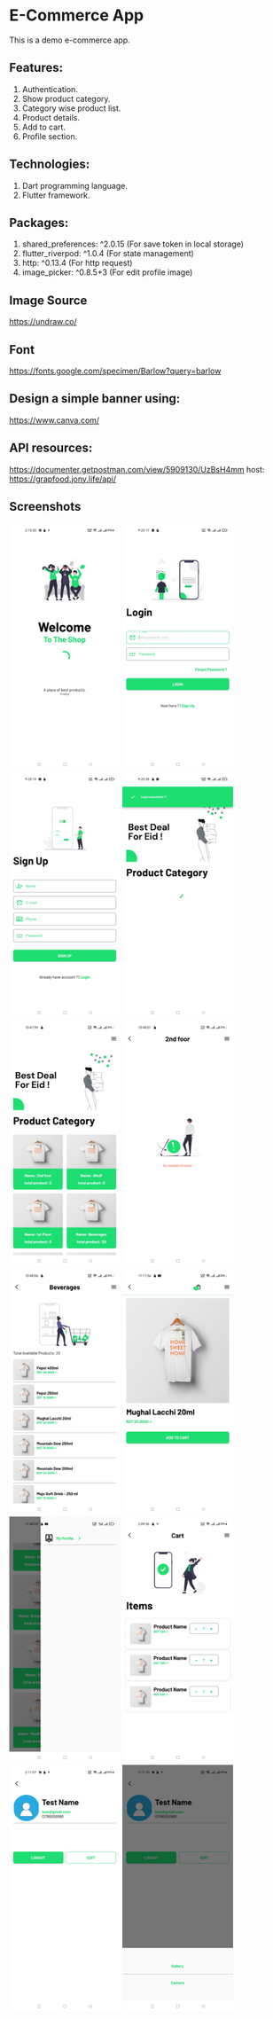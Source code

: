 # E-Commerce App
This is a demo e-commerce app.

## Features:
1. Authentication.
2. Show product category.
3. Category wise product list.
4. Product details.
5. Add to cart.
6. Profile section.

## Technologies:
1. Dart programming language.
2. Flutter framework.

## Packages:
1. shared_preferences: ^2.0.15 (For save token in local storage)
2. flutter_riverpod: ^1.0.4 (For state management)
3. http: ^0.13.4 (For http request)
4. image_picker: ^0.8.5+3 (For edit profile image)

## Image Source
https://undraw.co/

## Font
https://fonts.google.com/specimen/Barlow?query=barlow

## Design a simple banner using:
https://www.canva.com/

## API resources: 
https://documenter.getpostman.com/view/5909130/UzBsH4mm
host: https://grapfood.jony.life/api/

## Screenshots
<p float="left">
  <img src="Screenshots/1.splash.jpg" width="200" />
  <img src="Screenshots/2.login.jpg" width="200" />
  <img src="Screenshots/3.signup.jpg" width="200" />
  <img src="Screenshots/4.homepage1.jpg" width="200" />
  <img src="Screenshots/5.homepage2.jpg" width="200" />
  <img src="Screenshots/6.noproduct.jpg" width="200" />
  <img src="Screenshots/7.productlist.jpg" width="200" />
  <img src="Screenshots/8.productdetails.jpg" width="200" />
  <img src="Screenshots/9.sidenavbar.jpg" width="200" />
  <img src="Screenshots/10.cart.jpg" width="200" />
  <img src="Screenshots/11.profile.jpg" width="200" />
  <img src="Screenshots/12.profileedit.jpg" width="200" />

